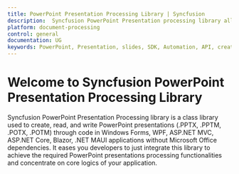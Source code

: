 ```yaml
---
title: PowerPoint Presentation Processing Library | Syncfusion
description:  Syncfusion PowerPoint Presentation processing library allows you create, read and write through code in .NET aplications without Microsoft Office dependencies.
platform: document-processing
control: general
documentation: UG
keywords: PowerPoint, Presentation, slides, SDK, Automation, API, create, read, write
---
```


# Welcome to Syncfusion PowerPoint Presentation Processing Library

Syncfusion PowerPoint Presentation Processing library is a class library used to create, read, and write PowerPoint presentations (.PPTX, .PPTM, .POTX, .POTM) through code in Windows Forms, WPF, ASP.NET MVC, ASP.NET Core, Blazor, .NET MAUI applications without Microsoft Office dependencies. It eases you developers to just integrate this library to achieve the required PowerPoint presentations processing functionalities and concentrate on core logics of your application.

